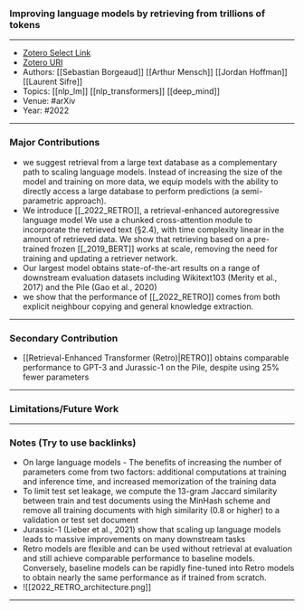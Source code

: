### Improving language models by retrieving from trillions of tokens
---
- [Zotero Select Link](zotero://select/groups/2480461/items/YQXRAFAC)
- [Zotero URI](https://www.zotero.org/groups/2480461/items/YQXRAFAC)
- Authors: [[Sebastian Borgeaud]] [[Arthur Mensch]] [[Jordan Hoffman]] [[Laurent Sifre]]
- Topics: [[nlp_lm]] [[nlp_transformers]] [[deep_mind]]
- Venue: #arXiv
- Year: #2022
---
### Major Contributions
- we suggest retrieval from a large text database as a complementary path to scaling language models. Instead of increasing the size of the model and training on more data, we equip models with the ability to directly access a large database to perform predictions (a semi-parametric approach).
- We introduce [[_2022_RETRO]], a retrieval-enhanced autoregressive language model  We use a chunked cross-attention module to incorporate the retrieved text (§2.4), with time complexity linear in the amount of retrieved data. We show that retrieving based on a pre-trained frozen [[_2019_BERT]] works at scale, removing the need for training and updating a retriever network.
- Our largest model obtains state-of-the-art results on a range of downstream evaluation  datasets including Wikitext103 (Merity et al., 2017) and the Pile (Gao et al., 2020)
- we show that the performance of [[_2022_RETRO]] comes from both explicit neighbour copying and general knowledge extraction.
---
### Secondary Contribution
- [[Retrieval-Enhanced Transformer (Retro)|RETRO]] obtains comparable performance to GPT-3 and Jurassic-1 on the Pile, despite using 25% fewer parameters
---
### Limitations/Future Work
---
### Notes (Try to use backlinks)
 - On large language models - The benefits of increasing the number of parameters come from two factors: additional computations at training and inference time, and increased memorization of the training data
 - To limit test set leakage, we compute the 13-gram Jaccard similarity between train and test documents using the MinHash scheme and remove all training documents with high similarity (0.8 or higher) to a validation or test set document
 - Jurassic-1 (Lieber et al., 2021) show that scaling up language models leads to massive improvements on many downstream tasks
 - Retro models are flexible and can be used without retrieval at evaluation and still achieve comparable performance to baseline models. Conversely, baseline models can be rapidly fine-tuned into Retro models to obtain nearly the same performance as if trained from scratch.
 - ![[2022_RETRO_architecture.png]]
---
